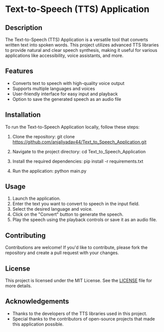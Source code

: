 # Text-to-Speech (TTS) Application

## Description
The Text-to-Speech (TTS) Application is a versatile tool that converts written text into spoken words. This project utilizes advanced TTS libraries to provide natural and clear speech synthesis, making it useful for various applications like accessibility, voice assistants, and more.

## Features
- Converts text to speech with high-quality voice output
- Supports multiple languages and voices
- User-friendly interface for easy input and playback
- Option to save the generated speech as an audio file

## Installation
To run the Text-to-Speech Application locally, follow these steps:

1. Clone the repository:
 git clone https://github.com/anjaliyadav44/Text_to_Speech_Application.git

2. Navigate to the project directory:
  cd Text_to_Speech_Application

3. Install the required dependencies:
 pip install -r requirements.txt

4. Run the application:
python main.py

## Usage
1. Launch the application.
2. Enter the text you want to convert to speech in the input field.
3. Select the desired language and voice.
4. Click on the "Convert" button to generate the speech.
5. Play the speech using the playback controls or save it as an audio file.

## Contributing
Contributions are welcome! If you'd like to contribute, please fork the repository and create a pull request with your changes.

## License
This project is licensed under the MIT License. See the [LICENSE](LICENSE) file for more details.

## Acknowledgements
- Thanks to the developers of the TTS libraries used in this project.
- Special thanks to the contributors of open-source projects that made this application possible.



